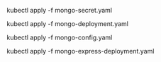 kubectl apply -f mongo-secret.yaml

kubectl apply -f mongo-deployment.yaml

kubectl apply -f mongo-config.yaml

kubectl apply -f mongo-express-deployment.yaml

<!-- kubectl delete deployment --all
kubectl delete service --all
kubectl delete secret --all
kubectl delete configmap --all -->
